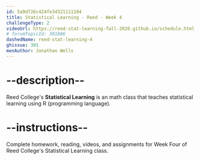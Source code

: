 ```yaml
---
id: 5a9d726c424fe3d321111104
title: Statistical Learning - Reed - Week 4
challengeType: 2
videoUrl: https://reed-stat-learning-fall-2020.github.io/schedule.html
# forumTopicId: 301086
dashedName: reed-stat-learning-4
ghissue: 301
menAuthor: Jonathan Wells
---
```


# --description--

Reed College's __Statistical Learning__ is an math class that teaches statistical learning using R (programming language).

# --instructions--

Complete homework, reading, videos, and assignments for Week Four of Reed College's Statistical Learning class.